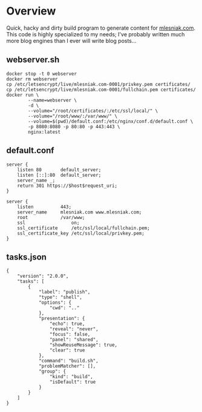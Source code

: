 # Overview

Quick, hacky and dirty build program to generate content for [mlesniak.com](https://mlesniak.com). This code is highly specialized to my needs; I've probably written much more blog engines than I ever will write blog posts...

## webserver.sh

    docker stop -t 0 webserver
    docker rm webserver
    cp /etc/letsencrypt/live/mlesniak.com-0001/privkey.pem certificates/
    cp /etc/letsencrypt/live/mlesniak.com-0001/fullchain.pem certificates/
    docker run \
            --name=webserver \
            -d \
            --volume="/root/certificates/:/etc/ssl/local/" \
            --volume="/root/www/:/var/www/" \
            --volume=$(pwd)/default.conf:/etc/nginx/conf.d/default.conf \
            -p 8080:8080 -p 80:80 -p 443:443 \
            nginx:latest

## default.conf

    server {
    	listen 80       default_server;
    	listen [::]:80  default_server;
    	server_name _;
    	return 301 https://$host$request_uri;
    }
    
    server {
        listen          443;
        server_name     mlesniak.com www.mlesniak.com;
        root            /var/www;
        ssl                 on;
        ssl_certificate     /etc/ssl/local/fullchain.pem;
        ssl_certificate_key /etc/ssl/local/privkey.pem;
    }

## tasks.json

    {
        "version": "2.0.0",
        "tasks": [
            {
                "label": "publish",
                "type": "shell",
                "options": {
                    "cwd": ".."
                },
                "presentation": {
                    "echo": true,
                    "reveal": "never",
                    "focus": false,
                    "panel": "shared",
                    "showReuseMessage": true,
                    "clear": true
                },
                "command": "build.sh",
                "problemMatcher": [],
                "group": {
                    "kind": "build",
                    "isDefault": true
                }
            }
        ]
    }
